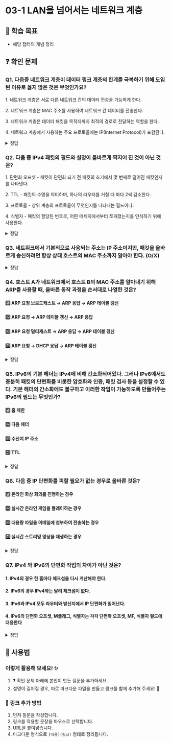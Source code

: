 # 03-1 LAN을 넘어서는 네트워크 계층

## 📌 학습 목표
- 해당 챕터의 개념 정리

## ❓ 확인 문제
### Q1. 다음중 네트워크 계층이 데이터 링크 계층의 한계를 극복하기 위해 도입된 이유로 옳지 않은 것은 무엇인가요?

1️. 네트워크 계층은 서로 다른 네트워크 간의 데이터 전송을 가능하게 한다.

2️. 네트워크 계층은 MAC 주소를 사용하여 네트워크 간 데이터를 전송한다.

3️. 네트워크 계층은 데이터 패킷을 목적지까지 최적의 경로로 전달하는 역할을 한다.

4️. 네트워크 계층에서 사용하는 주요 프로토콜에는 IP(Internet Protocol)가 포함된다.

<details>
<summary>정답</summary>

- **2️. 네트워크 계층은 MAC 주소를 사용하여 네트워크 간 데이터를 전송한다. X**   
  - MAC 주소는 데이터 링크 계층에서 사용되며, 네트워크 계층에서는 IP 주소를 기반으로 데이터 전송이 이루어집니다.

**[해설]**

- **1. 네트워크 계층은 서로 다른 네트워크 간의 데이터 전송을 가능하게 한다.**   
  - 데이터 링크 계층은 같은 네트워크 내에서만 데이터 전송이 가능하지만, 네트워크 계층을 통해 LAN을 넘어 WAN과 같은 광범위한 네트워크 간 데이터 전송이 가능합니다.

- **	3. 네트워크 계층은 데이터 패킷을 목적지까지 최적의 경로로 전달하는 역할을 한다. **   
  - 네트워크 계층은 라우팅을 담당하며, 데이터를 목적지까지 전달할 최적의 경로를 결정합니다.
  
- **4. 네트워크 계층에서 사용하는 주요 프로토콜에는 IP(Internet Protocol)가 포함된다.**
  - IP(IPv4, IPv6)는 네트워크 계층에서 데이터 패킷의 주소를 지정하고, 전송을 관리하는 중요한 프로토콜입니다.
---
</details>


### Q2. 다음 중 IPv4 패킷의 필드와 설명이 올바르게 짝지어 진 것이 아닌 것은?

1️. 단편화 오프셋 - 패킷이 단편화 되기 전 패킷의 초기에서 몇 번째로 떨어진 패킷인지를 나타낸다.

2️. TTL - 패킷의 수명을 의미하며, 하나의 라우터를 거칠 때 마다 2씩 감소한다.

3️. 프로토콜 - 상위 계층의 프로토콜이 무엇인지를 나타내는 필드이다.

4️. 식별자 - 패킷의 할당된 번호로, 어떤 메세지에서부터 쪼개졌는지를 인식하기 위해 사용한다.

<details>
<summary>정답</summary>

- **2️. TTL - 패킷의 수명을 의미하며, 하나의 라우터를 거칠 때 마다 2씩 감소한다. X**   

**[해설]**
하나의 라우터를 거칠 때 마다 1씩 감소하며, 0이되면 해당 패킷은 사라지게 된다.
</details>

### Q3. 네트워크에서 기본적으로 사용되는 주소는 IP 주소이지만, 패킷을 올바르게 송신하려면 항상 상태 호스트의 MAC 주소까지 알아야 한다. (O/X)

<details>
<summary>정답</summary>

❌ (X)

같은 네트워크(즉, 같은 서브넷) 내에서는 ARP(Address Resolution Protocol)를 사용해서 목적지 호스트의 MAC 주소를 쉽게 알아낼 수 있지만, 다른 네트워크(다른 서브넷)에 있는 호스트의 MAC 주소는 직접 알 수 없다.  

✔ **같은 네트워크**에서는 ARP를 사용해서 직접 MAC 주소를 찾아 패킷을 전송한다.  
✔ **다른 네트워크**일 경우, 목적지 MAC 주소를 알 수 없기 때문에 **게이트웨이(라우터)의 MAC 주소를 사용**해서 먼저 보내고, 라우터가 최종 목적지까지 전달한다. 

---

</details>

### Q4. 호스트 A가 네트워크에서 호스트 B의 MAC 주소를 알아내기 위해 ARP를 사용할 때, 올바른 동작 과정을 순서대로 나열한 것은?

#### 1️⃣ ARP 요청 브로드캐스트 → ARP 응답 → ARP 테이블 갱신

#### 2️⃣ ARP 요청 → ARP 테이블 갱신 → ARP 응답

#### 3️⃣ ARP 요청 멀티캐스트 → ARP 응답 → ARP 테이블 갱신

#### 4️⃣ ARP 요청 → DHCP 응답 → ARP 테이블 갱신

<details>
<summary>정답</summary>

- **1️⃣ ARP 요청 브로드캐스트 → ARP 응답 → ARP 테이블 갱신**  

**[해설]**

- **ARP 요청 (브로드캐스트): 호스트 A는 네트워크 상의 모든 장치에게 "이 IP 주소를 가진 장치의 MAC 주소를 알려줘!"라고 브로드캐스트(모든 호스트에게 전송) 한다.**
- **ARP 응답 (유니캐스트): 해당 IP를 가진 호스트 B는 자신의 MAC 주소를 응답(유니캐스트, 요청을 보낸 호스트에게만 전송) 한다.**
- **ARP 테이블 갱신: 호스트 A는 응답받은 MAC 주소를 ARP 테이블에 저장하여 이후에는 ARP 요청 없이 바로 사용할 수 있도록 한다.**

</details>

### Q5. IPv6의 기본 헤더는 IPv4에 비해 간소화되어있다. 그러나 IPv6에서도 충분히 패킷의 단편화를 비롯한 암호화와 인증, 패킷 검사 등을 설정할 수 있다. 기본 헤더의 간소화에도 불구하고 이러한 작업이 가능하도록 만들어주는 IPv6의 필드는 무엇인가?

#### 1️⃣ 홉 제한

#### 2️⃣ 다음 헤더

#### 3️⃣ 수신지 IP 주소

#### 4️⃣ TTL

<details>
<summary>정답</summary>

#### 2️⃣ 다음 헤더
- IPv6는 추가적인 헤더 정보가 필요할 경우에 기본 헤더와 더불어 확장 헤더를 다음 헤더 필드에 추가 헤더로 가질 수 있습니다.
- 확장 헤더의 종류는 단편화, 라우팅 관련 정보 운반, 패킷 검사 등 다양하기 때문에 상황에 맞는 다양한 정보를 운반할 수 있으며, 이로 인해 IPv4에 비해 간소화된 기본 헤더를 가질 수 있습니다.

#### 1️⃣ 홉 제한 : IPv4 패킷의 TTL 필드와 비슷하게 패킷의 수명을 나타내는 필드입니다.

#### 3️⃣ 수신지 IP 주소 : 전송되는 패킷이 도달할 수신지의 IPv6 주소를 나타내는 필드입니다.

#### 4️⃣ TTL : IPv4 패킷에서 사용하는 패킷의 수명을 나타내는 필드입니다.

---

</details>

### **Q6. 다음 중 IP 단편화를 피할 필요가 없는 경우로 올바른 것은?**  

#### **1️⃣ 온라인 화상 회의를 진행하는 경우**  
#### **2️⃣ 실시간 온라인 게임을 플레이하는 경우**  
#### **3️⃣ 대용량 파일을 이메일에 첨부하여 전송하는 경우**  
#### **4️⃣ 실시간 스트리밍 영상을 재생하는 경우**  

<details>  
<summary>정답</summary>  

- **3️⃣ 대용량 파일을 이메일에 첨부하여 전송하는 경우**  
 
- 이메일이나 파일 전송과 같은 신뢰성이 중요한 서비스는 단편화가 발생하더라도 재전송이 가능하므로 문제가 크지 않다. 
- 단편화된 패킷이 손실될 경우 전체 데이터의 재전송이 필요하며, **라우팅 성능 저하**와 **보안 문제를 유발**할 수 있다.

---

- **1️⃣ 온라인 화상 회의를 진행하는 경우**  
  - 화상 회의는 **UDP(사용자 데이터그램 프로토콜)**을 기반으로 한다.  
  - UDP는 속도를 우선시하며, **패킷이 손실되면 재전송이 어렵다.**  
  - 단편화된 패킷이 손실되면 **화질 저하, 음성 끊김, 네트워크 지연 등의 문제가 발생**할 수 있다.

- **2️⃣ 실시간 온라인 게임을 플레이하는 경우**  
  - 실시간 온라인 게임은 빠른 반응 속도가 중요하며, 주로 **UDP 기반**으로 동작한다.  
  - 단편화된 패킷이 손실되면 캐릭터 움직임이 끊기거나 **딜레이(핑 증가)가 발생**할 수 있다.    

- **4️⃣ 실시간 스트리밍 영상을 재생하는 경우**  
  - 유튜브, 넷플릭스 등의 실시간 스트리밍 서비스는 **UDP 또는 TCP를 혼합 사용**한다.  
  - 패킷 손실이 발생하면 화면이 끊기거나 화질이 저하될 수 있다.  
</details>

### Q7. IPv4 와 IPv6의 단편화 작업의 차이가 아닌 것은?

#### 1. IPv4의 경우 한 홉마다 체크섬을 다시 계산해야 한다.

#### 2. IPv6의 경우 IPv4와는 달리 체크섬이 없다.

#### 3. IPv6과 IPv4 모두 라우터와 발신지에서 IP 단편화가 일어난다.

#### 4. IPv6의 단편화 오프셋, M플래그, 식별자는 각각 단편화 오프셋, MF, 식별자 필드에 대응한다

<details>
<summary>정답</summary>

#### 3. IPv6과 IPv4 모두 라우터와 발신지에서 IP 단편화가 일어난다.

---

IPv6은 IPv4와는 달리 발신지에서만 IP 단편화가 진행된다.
</details>


## 📝 사용법  
### 이렇게 활용해 보세요! ✨  
1. ❓ 확인 문제 아래에 본인이 만든 질문을 추가하세요.  
2. 설명이 길어질 경우, 따로 마크다운 파일을 만들고 링크를 함께 추가해 주세요! 🔗  

### 🔗 링크 추가 방법  
1. 먼저 질문을 작성합니다.  
2. 링크를 적용할 문장을 마우스로 선택합니다.  
3. URL을 붙여넣습니다.  
4. 마크다운 형식으로 `[내용](링크)` 형태로 정리됩니다.  
